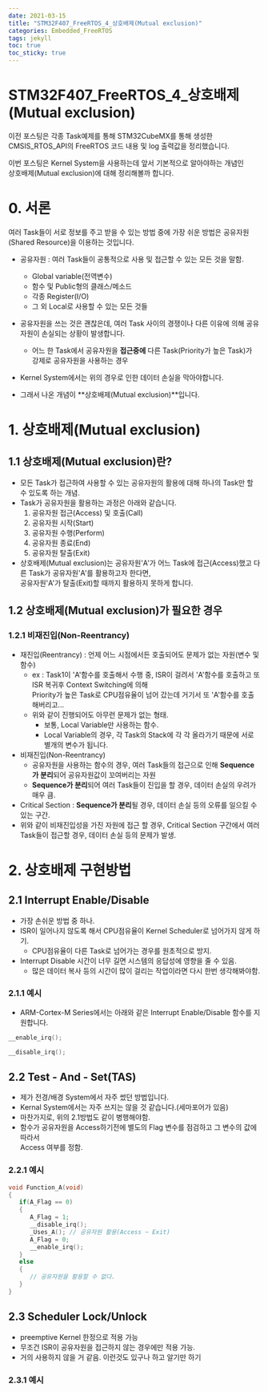 ```yaml
---
date: 2021-03-15
title: "STM32F407_FreeRTOS_4_상호배제(Mutual exclusion)"
categories: Embedded_FreeRTOS
tags: jekyll
toc: true  
toc_sticky: true 
---
```


STM32F407_FreeRTOS_4_상호배제(Mutual exclusion)
=============

이전 포스팅은 각종 Task예제를 통해 STM32CubeMX를 통해 생성한    
CMSIS_RTOS_API의 FreeRTOS 코드 내용 및 log 출력값을 정리했습니다.

이번 포스팅은 Kernel System을 사용하는데 앞서 기본적으로 알아야하는 개념인    
상호배제(Mutual exclusion)에 대해 정리해볼까 합니다.

# 0. 서론
여러 Task들이 서로 정보를 주고 받을 수 있는 방법 중에 가장 쉬운 방법은 공유자원(Shared Resource)을 이용하는 것입니다.    
* 공유자원 : 여러 Task들이 공통적으로 사용 및 접근할 수 있는 모든 것을 말함.
    * Global variable(전역변수)
    * 함수 및 Public형의 클래스/메소드
    * 각종 Register(I/O)
    * 그 외 Local로 사용할 수 있는 모든 것들

* 공유자원을 쓰는 것은 괜찮은데, 여러 Task 사이의 경쟁이나 다른 이유에 의해 공유자원이 손실되는 상황이 발생합니다.
    * 어느 한 Task에서 공유자원을 **접근중에** 다른 Task(Priority가 높은 Task)가 강제로 공유자원을 사용하는 경우
* Kernel System에서는 위의 경우로 인한 데이터 손실을 막아야합니다.
* 그래서 나온 개념이 **상호배제(Mutual exclusion)**입니다.

# 1. 상호배제(Mutual exclusion)
## 1.1 상호배제(Mutual exclusion)란?
* 모든 Task가 접근하여 사용할 수 있는 공유자원의 활용에 대해 하나의 Task만 할 수 있도록 하는 개념.
* Task가 공유자원을 활용하는 과정은 아래와 같습니다.
    1. 공유자원 접근(Access) 및 호출(Call)
    2. 공유자원 시작(Start)
    3. 공유자원 수행(Perform)
    4. 공유자원 종료(End)
    5. 공유자원 탈출(Exit)
* 상호배제(Mutual exclusion)는 공유자원'A'가 어느 Task에 접근(Access)했고 다른 Task가 공유자원'A'를 활용하고자 한다면,    
  공유자원'A'가 탈출(Exit)할 때까지 활용하지 못하게 합니다.
## 1.2 상호배제(Mutual exclusion)가 필요한 경우
### 1.2.1 비재진입(Non-Reentrancy)
* 재진입(Reentrancy) : 언제 어느 시점에서든 호출되어도 문제가 없는 자원(변수 및 함수)
    * ex : Task1이 'A'함수를 호출해서 수행 중, ISR이 걸려서 'A'함수를 호출하고 또 ISR 복귀후 Context Switching에 의해    
      Priority가 높은 Task로 CPU점유율이 넘어 갔는데 거기서 또 'A'함수를 호출해버리고...
    * 위와 같이 진행되어도 아무런 문제가 없는 형태.
        * 보통, Local Variable만 사용하는 함수.
        * Local Variable의 경우, 각 Task의 Stack에 각 각 올라가기 때문에 서로 별개의 변수가 됩니다.
* 비재진입(Non-Reentrancy)
    * 공유자원을 사용하는 함수의 경우, 여러 Task들의 접근으로 인해 **Sequence가 분리**되어 공유자원값이 꼬여버리는 자원
    * **Sequence가 분리**되어 여러 Task들이 진입을 할 경우, 데이터 손실의 우려가 매우 큼.
* Critical Section : **Sequence가 분리**될 경우, 데이터 손실 등의 오류를 일으킬 수 있는 구간.
* 위와 같이 비재진입성을 가진 자원에 접근 할 경우, Critical Section 구간에서 여러 Task들이 접근할 경우, 데이터 손실 등의 문제가 발생.


# 2. 상호배제 구현방법
## 2.1 Interrupt Enable/Disable
* 가장 손쉬운 방법 중 하나.
* ISR이 일어나지 않도록 해서 CPU점유율이 Kernel Scheduler로 넘어가지 않게 하기.
    * CPU점유율이 다른 Task로 넘어가는 경우를 원초적으로 방지.
* Interrupt Disable 시간이 너무 길면 시스템의 응답성에 영향을 줄 수 있음.
    * 많은 데이터 복사 등의 시간이 많이 걸리는 작업이라면 다시 한번 생각해봐야함.
### 2.1.1 예시
* ARM-Cortex-M Series에서는 아래와 같은 Interrupt Enable/Disable 함수를 지원합니다.
~~~c
__enable_irq();
~~~

~~~c
__disable_irq();
~~~

## 2.2 Test - And - Set(TAS)
* 제가 전경/배경 System에서 자주 썼던 방법입니다.
* Kernal System에서는 자주 쓰지는 않을 것 같습니다.(세마포어가 있음)
* 마찬가지로, 위의 2.1방법도 같이 병행해야함.
* 함수가 공유자원을 Access하기전에 별도의 Flag 변수를 점검하고 그 변수의 값에 따라서    
  Access 여부를 정함.
### 2.2.1 예시
~~~c
void Function_A(void)
{
   if(A_Flag == 0)
   {
      A_Flag = 1;
      __disable_irq();
      _Uses_A(); // 공유자원 활용(Access ~ Exit)
      A_Flag = 0;
      __enable_irq();
   }
   else
   {
      // 공유자원을 활용할 수 없다.
   }
}
~~~


## 2.3 Scheduler Lock/Unlock
* preemptive Kernel 한정으로 적용 가능
* 무조건 ISR이 공유자원을 접근하지 않는 경우에만 적용 가능.
* 거의 사용하지 않을 거 같음. 이런것도 있구나 하고 알기만 하기
### 2.3.1 예시

